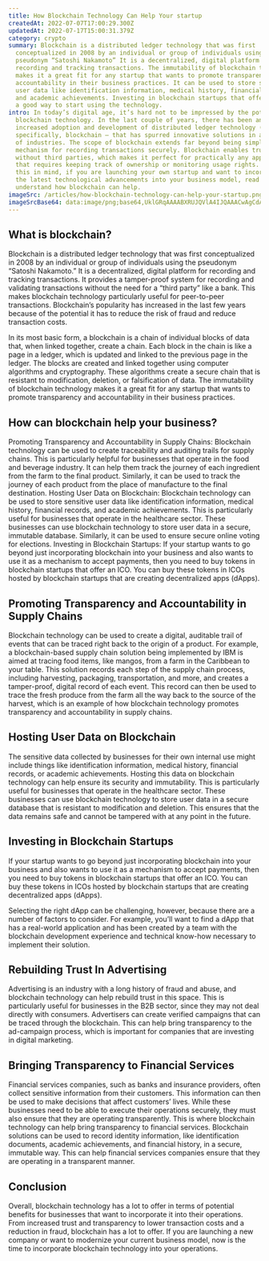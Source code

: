 ```yaml
---
title: How Blockchain Technology Can Help Your startup
createdAt: 2022-07-07T17:00:29.300Z
updatedAt: 2022-07-17T15:00:31.379Z
category: crypto
summary: Blockchain is a distributed ledger technology that was first
  conceptualized in 2008 by an individual or group of individuals using the
  pseudonym “Satoshi Nakamoto” It is a decentralized, digital platform for
  recording and tracking transactions. The immutability of blockchain technology
  makes it a great fit for any startup that wants to promote transparency and
  accountability in their business practices. It can be used to store sensitive
  user data like identification information, medical history, financial records,
  and academic achievements. Investing in blockchain startups that offer ICOs is
  a good way to start using the technology.
intro: In today’s digital age, it’s hard not to be impressed by the potential of
  blockchain technology. In the last couple of years, there has been an
  increased adoption and development of distributed ledger technology (DLT) –
  specifically, blockchain – that has spurred innovative solutions in a variety
  of industries. The scope of blockchain extends far beyond being simply a
  mechanism for recording transactions securely. Blockchain enables trust
  without third parties, which makes it perfect for practically any application
  that requires keeping track of ownership or monitoring usage rights. Keeping
  this in mind, if you are launching your own startup and want to incorporate
  the latest technological advancements into your business model, read on to
  understand how blockchain can help.
imageSrc: /articles/how-blockchain-technology-can-help-your-startup.png
imageSrcBase64: data:image/png;base64,UklGRqAAAABXRUJQVlA4IJQAAACwAgCdASoKAAoAAUAmJbACdEyAUwB6EBMvEzmsiCAA/sYH+UkWD0+eN760UzMZEF1P6C17y3AKYiIJ49aYHxkuhpjZsJe/5xcd9vx/ddXREvzPezeacpzGeB485hqeGo//v9rnJfR8GadGX1DT+ePpL/+1h/49b9f6DO/kkHOlz/j+j5nSM0H/w1+nFmv+Awjva0AA
---
```


## What is blockchain?

Blockchain is a distributed ledger technology that was first conceptualized in 2008 by an individual or group of individuals using the pseudonym “Satoshi Nakamoto.” It is a decentralized, digital platform for recording and tracking transactions. It provides a tamper-proof system for recording and validating transactions without the need for a “third party” like a bank. This makes blockchain technology particularly useful for peer-to-peer transactions. Blockchain’s popularity has increased in the last few years because of the potential it has to reduce the risk of fraud and reduce transaction costs.

In its most basic form, a blockchain is a chain of individual blocks of data that, when linked together, create a chain. Each block in the chain is like a page in a ledger, which is updated and linked to the previous page in the ledger. The blocks are created and linked together using computer algorithms and cryptography. These algorithms create a secure chain that is resistant to modification, deletion, or falsification of data. The immutability of blockchain technology makes it a great fit for any startup that wants to promote transparency and accountability in their business practices.

## How can blockchain help your business?

Promoting Transparency and Accountability in Supply Chains: Blockchain technology can be used to create traceability and auditing trails for supply chains. This is particularly helpful for businesses that operate in the food and beverage industry. It can help them track the journey of each ingredient from the farm to the final product. Similarly, it can be used to track the journey of each product from the place of manufacture to the final destination.
Hosting User Data on Blockchain: Blockchain technology can be used to store sensitive user data like identification information, medical history, financial records, and academic achievements. This is particularly useful for businesses that operate in the healthcare sector. These businesses can use blockchain technology to store user data in a secure, immutable database. Similarly, it can be used to ensure secure online voting for elections.
Investing in Blockchain Startups: If your startup wants to go beyond just incorporating blockchain into your business and also wants to use it as a mechanism to accept payments, then you need to buy tokens in blockchain startups that offer an ICO. You can buy these tokens in ICOs hosted by blockchain startups that are creating decentralized apps (dApps).

## Promoting Transparency and Accountability in Supply Chains

Blockchain technology can be used to create a digital, auditable trail of events that can be traced right back to the origin of a product. For example, a blockchain-based supply chain solution being implemented by IBM is aimed at tracing food items, like mangos, from a farm in the Caribbean to your table. This solution records each step of the supply chain process, including harvesting, packaging, transportation, and more, and creates a tamper-proof, digital record of each event. This record can then be used to trace the fresh produce from the farm all the way back to the source of the harvest, which is an example of how blockchain technology promotes transparency and accountability in supply chains.

## Hosting User Data on Blockchain

The sensitive data collected by businesses for their own internal use might include things like identification information, medical history, financial records, or academic achievements. Hosting this data on blockchain technology can help ensure its security and immutability. This is particularly useful for businesses that operate in the healthcare sector. These businesses can use blockchain technology to store user data in a secure database that is resistant to modification and deletion. This ensures that the data remains safe and cannot be tampered with at any point in the future.

## Investing in Blockchain Startups

If your startup wants to go beyond just incorporating blockchain into your business and also wants to use it as a mechanism to accept payments, then you need to buy tokens in blockchain startups that offer an ICO. You can buy these tokens in ICOs hosted by blockchain startups that are creating decentralized apps (dApps).

Selecting the right dApp can be challenging, however, because there are a number of factors to consider. For example, you’ll want to find a dApp that has a real-world application and has been created by a team with the blockchain development experience and technical know-how necessary to implement their solution.

## Rebuilding Trust In Advertising

Advertising is an industry with a long history of fraud and abuse, and blockchain technology can help rebuild trust in this space. This is particularly useful for businesses in the B2B sector, since they may not deal directly with consumers. Advertisers can create verified campaigns that can be traced through the blockchain. This can help bring transparency to the ad-campaign process, which is important for companies that are investing in digital marketing.

## Bringing Transparency to Financial Services

Financial services companies, such as banks and insurance providers, often collect sensitive information from their customers. This information can then be used to make decisions that affect customers’ lives. While these businesses need to be able to execute their operations securely, they must also ensure that they are operating transparently.
This is where blockchain technology can help bring transparency to financial services. Blockchain solutions can be used to record identity information, like identification documents, academic achievements, and financial history, in a secure, immutable way. This can help financial services companies ensure that they are operating in a transparent manner.

## Conclusion

Overall, blockchain technology has a lot to offer in terms of potential benefits for businesses that want to incorporate it into their operations. From increased trust and transparency to lower transaction costs and a reduction in fraud, blockchain has a lot to offer. If you are launching a new company or want to modernize your current business model, now is the time to incorporate blockchain technology into your operations.
